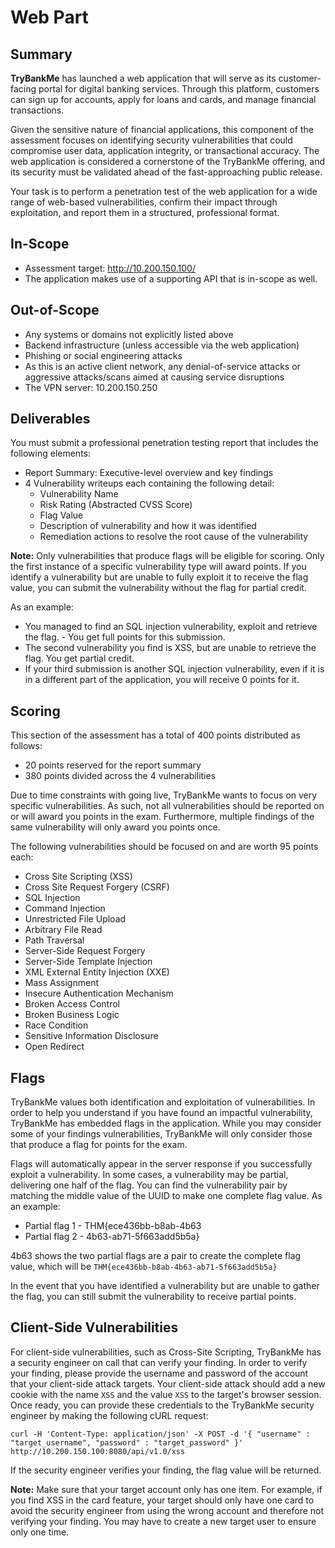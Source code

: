 # Web Part

## Summary

**TryBankMe** has launched a web application that will serve as its customer-facing portal for digital banking services. Through this platform, customers can sign up for accounts, apply for loans and cards, and manage financial transactions.

Given the sensitive nature of financial applications, this component of the assessment focuses on identifying security vulnerabilities that could compromise user data, application integrity, or transactional accuracy. The web application is considered a cornerstone of the TryBankMe offering, and its security must be validated ahead of the fast-approaching public release.

Your task is to perform a penetration test of the web application for a wide range of web-based vulnerabilities, confirm their impact through exploitation, and report them in a structured, professional format.



## In-Scope

* Assessment target: http://10.200.150.100/
* The application makes use of a supporting API that is in-scope as well.

## Out-of-Scope

* Any systems or domains not explicitly listed above
* Backend infrastructure (unless accessible via the web application)
* Phishing or social engineering attacks
* As this is an active client network, any denial-of-service attacks or aggressive attacks/scans aimed at causing service disruptions
* The VPN server: 10.200.150.250



## Deliverables

You must submit a professional penetration testing report that includes the following elements:

* Report Summary: Executive-level overview and key findings
* 4 Vulnerability writeups each containing the following detail:
  * Vulnerability Name
  * Risk Rating (Abstracted CVSS Score)
  * Flag Value
  * Description of vulnerability and how it was identified
  * Remediation actions to resolve the root cause of the vulnerability

**Note:** Only vulnerabilities that produce flags will be eligible for scoring. Only the first instance of a specific vulnerability type will award points. If you identify a vulnerability but are unable to fully exploit it to receive the flag value, you can submit the vulnerability without the flag for partial credit.

As an example:

* You managed to find an SQL injection vulnerability, exploit and retrieve the flag. - You get full points for this submission.
* The second vulnerability you find is XSS, but are unable to retrieve the flag. You get partial credit.
* If your third submission is another SQL injection vulnerability, even if it is in a different part of the application, you will receive 0 points for it.



## Scoring

This section of the assessment has a total of 400 points distributed as follows:

* 20 points reserved for the report summary
* 380 points divided across the 4 vulnerabilities

Due to time constraints with going live, TryBankMe wants to focus on very specific vulnerabilities. As such, not all vulnerabilities should be reported on or will award you points in the exam. Furthermore, multiple findings of the same vulnerability will only award you points once.

The following vulnerabilities should be focused on and are worth 95 points each:

* Cross Site Scripting (XSS)
* Cross Site Request Forgery (CSRF)
* SQL Injection
* Command Injection
* Unrestricted File Upload
* Arbitrary File Read
* Path Traversal
* Server-Side Request Forgery
* Server-Side Template Injection
* XML External Entity Injection (XXE)
* Mass Assignment
* Insecure Authentication Mechanism
* Broken Access Control
* Broken Business Logic
* Race Condition
* Sensitive Information Disclosure
* Open Redirect

## Flags

TryBankMe values both identification and exploitation of vulnerabilities. In order to help you understand if you have found an impactful vulnerability, TryBankMe has embedded flags in the application. While you may consider some of your findings vulnerabilities, TryBankMe will only consider those that produce a flag for points for the exam.

Flags will automatically appear in the server response if you successfully exploit a vulnerability. In some cases, a vulnerability may be partial, delivering one half of the flag. You can find the vulnerability pair by matching the middle value of the UUID to make one complete flag value. As an example:

* Partial flag 1 - THM{ece436bb-b8ab-4b63
* Partial flag 2 - 4b63-ab71-5f663add5b5a}

4b63 shows the two partial flags are a pair to create the complete flag value, which will be `THM{ece436bb-b8ab-4b63-ab71-5f663add5b5a}`

In the event that you have identified a vulnerability but are unable to gather the flag, you can still submit the vulnerability to receive partial points.

## Client-Side Vulnerabilities

For client-side vulnerabilities, such as Cross-Site Scripting, TryBankMe has a security engineer on call that can verify your finding. In order to verify your finding, please provide the username and password of the account that your client-side attack targets. Your client-side attack should add a new cookie with the name `XSS` and the value `XSS` to the target's browser session. Once ready, you can provide these credentials to the TryBankMe security engineer by making the following cURL request:

`curl -H 'Content-Type: application/json' -X POST -d '{ "username" : "target_username", "password" : "target_password" }' http://10.200.150.100:8080/api/v1.0/xss`

If the security engineer verifies your finding, the flag value will be returned.

**Note:** Make sure that your target account only has one item. For example, if you find XSS in the card feature, your target should only have one card to avoid the security engineer from using the wrong account and therefore not verifying your finding. You may have to create a new target user to ensure only one time.

